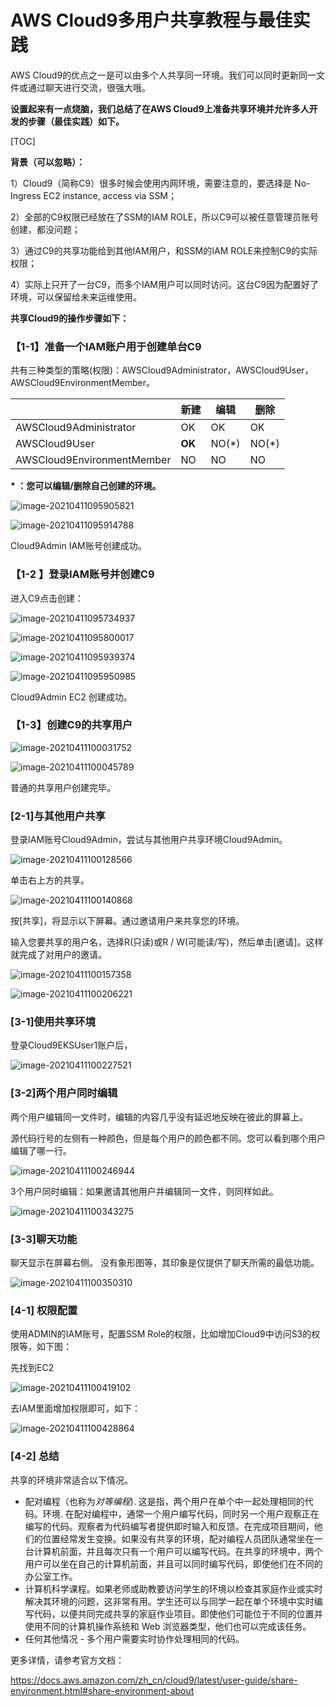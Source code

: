 # AWS Cloud9多用户共享教程与最佳实践

AWS Cloud9的优点之一是可以由多个人共享同一环境。我们可以同时更新同一文件或通过聊天进行交流，很强大哦。

**设置起来有一点烧脑，我们总结了在AWS Cloud9上准备共享环境并允许多人开发的步骤（最佳实践）如下。**

[TOC]

 **背景（可以忽略）：**

1）Cloud9（简称C9）很多时候会使用内网环境，需要注意的，要选择是 No-Ingress EC2 instance, access via SSM；

2）全部的C9权限已经放在了SSM的IAM ROLE，所以C9可以被任意管理员账号创建，都没问题；

3）通过C9的共享功能给到其他IAM用户，和SSM的IAM ROLE来控制C9的实际权限；

4）实际上只开了一台C9，而多个IAM用户可以同时访问。这台C9因为配置好了环境，可以保留给未来运维使用。

 

**共享Cloud9的操作步骤如下：**



### 【1-1】准备一个IAM账户用于创建单台C9

共有三种类型的策略(权限)：AWSCloud9Administrator，AWSCloud9User，AWSCloud9EnvironmentMember。

|                            | **新建** | **编辑** | **删除** |
| -------------------------- | -------- | -------- | -------- |
| AWSCloud9Administrator     | OK       | OK       | OK       |
| AWSCloud9User              | **OK**   | NO(*)    | NO(*)    |
| AWSCloud9EnvironmentMember | NO       | NO       | NO       |

**\* ：您可以编辑/删除自己创建的环境。**

![image-20210411095905821](https://raw.githubusercontent.com/liangyimingcom/storage/master/uPic/image-20210411095905821.png)



![image-20210411095914788](https://raw.githubusercontent.com/liangyimingcom/storage/master/uPic/image-20210411095914788.png)



Cloud9Admin IAM账号创建成功。

 

### 【1-2 】登录IAM账号并创建C9

进入C9点击创建：

![image-20210411095734937](https://raw.githubusercontent.com/liangyimingcom/storage/master/uPic/image-20210411095734937.png)



![image-20210411095800017](https://raw.githubusercontent.com/liangyimingcom/storage/master/uPic/image-20210411095800017.png)

![image-20210411095939374](https://raw.githubusercontent.com/liangyimingcom/storage/master/uPic/image-20210411095939374.png)



![image-20210411095950985](https://raw.githubusercontent.com/liangyimingcom/storage/master/uPic/image-20210411095950985.png)

Cloud9Admin EC2 创建成功。

 

### 【1-3】创建C9的共享用户

![image-20210411100031752](https://raw.githubusercontent.com/liangyimingcom/storage/master/uPic/image-20210411100031752.png)



![image-20210411100045789](https://raw.githubusercontent.com/liangyimingcom/storage/master/uPic/image-20210411100045789.png) 

普通的共享用户创建完毕。

 

### [2-1]与其他用户共享

登录IAM账号Cloud9Admin，尝试与其他用户共享环境Cloud9Admin。 

![image-20210411100128566](https://raw.githubusercontent.com/liangyimingcom/storage/master/uPic/image-20210411100128566.png)

单击右上方的共享。

![image-20210411100140868](https://raw.githubusercontent.com/liangyimingcom/storage/master/uPic/image-20210411100140868.png)


按[共享]，将显示以下屏幕。通过邀请用户来共享您的环境。

输入您要共享的用户名，选择R(只读)或R / W(可能读/写)，然后单击[邀请]。这样就完成了对用户的邀请。

![image-20210411100157358](https://raw.githubusercontent.com/liangyimingcom/storage/master/uPic/image-20210411100157358.png)

 ![image-20210411100206221](https://raw.githubusercontent.com/liangyimingcom/storage/master/uPic/image-20210411100206221.png)



### [3-1]使用共享环境

登录Cloud9EKSUser1账户后，

![image-20210411100227521](https://raw.githubusercontent.com/liangyimingcom/storage/master/uPic/image-20210411100227521.png)





### [3-2]两个用户同时编辑

两个用户编辑同一文件时，编辑的内容几乎没有延迟地反映在彼此的屏幕上。

源代码行号的左侧有一种颜色，但是每个用户的颜色都不同。您可以看到哪个用户编辑了哪一行。

![image-20210411100246944](https://raw.githubusercontent.com/liangyimingcom/storage/master/uPic/image-20210411100246944.png)

3个用户同时编辑：如果邀请其他用户并编辑同一文件，则同样如此。

![image-20210411100343275](https://raw.githubusercontent.com/liangyimingcom/storage/master/uPic/image-20210411100343275.png)



### [3-3]聊天功能

聊天显示在屏幕右侧。 没有象形图等，其印象是仅提供了聊天所需的最低功能。

![image-20210411100350310](https://raw.githubusercontent.com/liangyimingcom/storage/master/uPic/image-20210411100350310.png)

 

### [4-1] 权限配置

使用ADMIN的IAM账号，配置SSM Role的权限，比如增加Cloud9中访问S3的权限等，如下图：

先找到EC2

![image-20210411100419102](https://raw.githubusercontent.com/liangyimingcom/storage/master/uPic/image-20210411100419102.png)




去IAM里面增加权限即可，如下：

![image-20210411100428864](https://raw.githubusercontent.com/liangyimingcom/storage/master/uPic/image-20210411100428864.png)

 

### [4-2] 总结

共享的环境非常适合以下情况。

- 配对编程（也称为*对等编程*). 这是指，两个用户在单个中一起处理相同的代码。环境. 在配对编程中，通常一个用户编写代码，同时另一个用户观察正在编写的代码。观察者为代码编写者提供即时输入和反馈。在完成项目期间，他们的位置经常发生变换。如果没有共享的环境，配对编程人员团队通常坐在一台计算机前面，并且每次只有一个用户可以编写代码。在共享的环境中，两个用户可以坐在自己的计算机前面，并且可以同时编写代码，即使他们在不同的办公室工作。
- 计算机科学课程。如果老师或助教要访问学生的环境以检查其家庭作业或实时解决其环境的问题，这非常有用。学生还可以与同学一起在单个环境中实时编写代码，以便共同完成共享的家庭作业项目。即使他们可能位于不同的位置并使用不同的计算机操作系统和 Web 浏览器类型，他们也可以完成该任务。
- 任何其他情况 - 多个用户需要实时协作处理相同的代码。



更多详情，请参考官方文档：

https://docs.aws.amazon.com/zh_cn/cloud9/latest/user-guide/share-environment.html#share-environment-about



